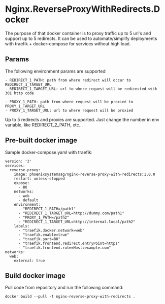 # Nginx.ReverseProxyWithRedirects.Docker
The purpose of that docker container is to proxy traffic up to 5 url's and support up to 5 redirects. It can be used to automate/simplify deployments with traefik + docker-compose for services without high load.

## Params
The following environment params are supported
```
- REDIRECT_1_PATH: path from where redirect will occur to REDIRECT_1_TARGET_URL
- REDIRECT_1_TARGET_URL: url to where request will be redirected with 301 http code

- PROXY_1_PATH: path from where request will be proxied to PROXY_1_TARGET_URL
- PROXY_1_TARGET_URL: url to where request will be proxied
```
Up to 5 redirects and proxies are supported. Just change the number in env variable, like REDIRECT_2_PATH, etc...

## Pre-built docker image
Sample docker-compose.yaml with traefik:
```
version: '3'
services:
  reverse-proxy:
    image: phoenixsystemsag/nginx-reverse-proxy-with-redirects:1.0.0
    restart: unless-stopped
    expose:
      - 80
    networks:
      - web
      - default
    environment:
      - "REDIRECT_1_PATH=/path1"
      - "REDIRECT_1_TARGET_URL=http://dummy.com/path1"
      - "PROXY_1_PATH=/path2"
      - "REDIRECT_1_TARGET_URL=http://internal.local/path2"
    labels:
      - "traefik.docker.network=web"
      - "traefik.enable=true"
      - "traefik.port=80"
      - "traefik.frontend.redirect.entryPoint=https"
      - "traefik.frontend.rule=Host:example.com"
networks:
  web:
    external: true
```

## Build docker image
Pull code from repository and run the following command:
```
docker build --pull -t nginx-reverse-proxy-with-redirects .
```
